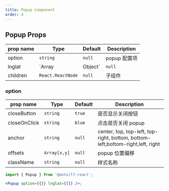 ```yaml
---
title: Popup Component
order: 4
---
```


## Popup Props

| prop name | Type              | Default | Description      |
| --------- | ----------------- | ------- | ---------------- |
| option    | `string`          | `null`  | popup 配置项     |
| lnglat    | `Array | Object`  | `null`  | popup 经纬度位置 |
| children  | `React.ReactNode` | `null`  | 子组件           |

### option

| prop name    | Type         | Default | Description                                                                    |
| ------------ | ------------ | ------- | ------------------------------------------------------------------------------ |
| closeButton  | `string`     | `true`  | 是否显示关闭按钮                                                               |
| closeOnClick | `string`     | `blue`  | 点击是否关闭 popup                                                             |
| anchor       | `string`     | `null`  | center, top, top-left, top-right, bottom, bottom-left,bottom-right,left, right |
| offsets      | `Array[x,y]` | `null`  | popup 位置偏移                                                                 |
| className    | `string`     | `null`  | 样式名称                                                                       |

```jsx
import { Popup } from '@antv/l7-react';

<Popup option={{}} lnglat={[]} />;
```
